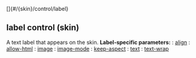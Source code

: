 []{#/{skin}/control/label}
  ## label control (skin)
  A text label that appears on the skin.
  **Label-specific parameters:**
  :   [align](ref/%7Bskin%7D/param/align)
  :   [allow-html](ref/%7Bskin%7D/param/allow-html)
  :   [image](ref/%7Bskin%7D/param/image)
  :   [image-mode](ref/%7Bskin%7D/param/image-mode)
  :   [keep-aspect](ref/%7Bskin%7D/param/keep-aspect)
  :   [text](ref/%7Bskin%7D/param/text)
  :   [text-wrap](ref/%7Bskin%7D/param/text-wrap)